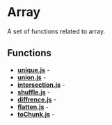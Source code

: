 # Array

A set of functions related to array.

## Functions

* [**unique.js**](./unique.md) - 
* [**union.js**](./union.md) - 
* [**intersection.js**](./intersection.md) - 
* [**shuffle.js**](./shuffle.md) - 
* [**diffrence.js**](./diffrence.md) - 
* [**flatten.js**](./flatten.md) - 
* [**toChunk.js**](./toChunk.md) - 
